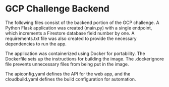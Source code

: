 # GCP Challenge Backend
The following files consist of the backend portion of the GCP challenge. A Python Flask application was created (main.py) with a single endpoint, which increments a Firestore database field number by one. A requirements.txt file was also created to provide the necessary dependencies to run the app.

The application was containerized using Docker for portability. The Dockerfile sets up the instructions for building the image. The .dockerignore file prevents unnecessary files from being put in the image.

The apiconfig.yaml defines the API for the web app, and the cloudbuild.yaml defines the build configuration for automation.
